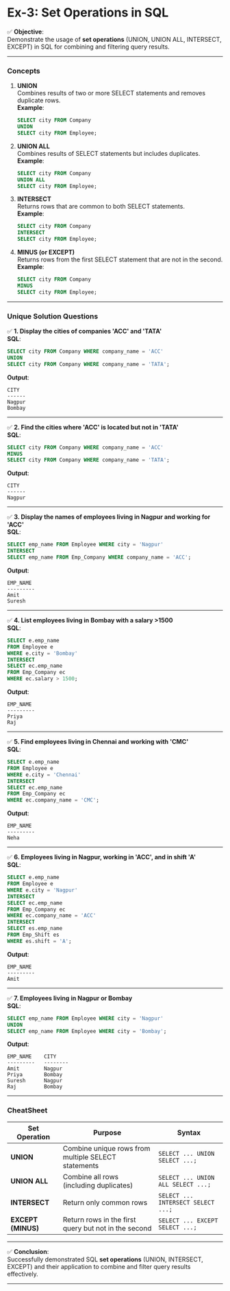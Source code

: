 # **Ex-3: Set Operations in SQL**

✅ **Objective**:  
Demonstrate the usage of **set operations** (UNION, UNION ALL, INTERSECT, EXCEPT) in SQL for combining and filtering query results.

---

### **Concepts**

1. **UNION**  
   Combines results of two or more SELECT statements and removes duplicate rows.  
   **Example**:  
   ```sql
   SELECT city FROM Company
   UNION
   SELECT city FROM Employee;
   ```

2. **UNION ALL**  
   Combines results of SELECT statements but includes duplicates.  
   **Example**:  
   ```sql
   SELECT city FROM Company
   UNION ALL
   SELECT city FROM Employee;
   ```

3. **INTERSECT**  
   Returns rows that are common to both SELECT statements.  
   **Example**:  
   ```sql
   SELECT city FROM Company
   INTERSECT
   SELECT city FROM Employee;
   ```

4. **MINUS (or EXCEPT)**  
   Returns rows from the first SELECT statement that are not in the second.  
   **Example**:  
   ```sql
   SELECT city FROM Company
   MINUS
   SELECT city FROM Employee;
   ```

---

### **Unique Solution Questions**

✅ **1. Display the cities of companies 'ACC' and 'TATA'**  
**SQL**:
```sql
SELECT city FROM Company WHERE company_name = 'ACC'
UNION
SELECT city FROM Company WHERE company_name = 'TATA';
```
**Output**:
```plaintext
CITY
------
Nagpur
Bombay
```

---

✅ **2. Find the cities where 'ACC' is located but not in 'TATA'**  
**SQL**:
```sql
SELECT city FROM Company WHERE company_name = 'ACC'
MINUS
SELECT city FROM Company WHERE company_name = 'TATA';
```
**Output**:
```plaintext
CITY
------
Nagpur
```

---

✅ **3. Display the names of employees living in Nagpur and working for 'ACC'**  
**SQL**:
```sql
SELECT emp_name FROM Employee WHERE city = 'Nagpur'
INTERSECT
SELECT emp_name FROM Emp_Company WHERE company_name = 'ACC';
```
**Output**:
```plaintext
EMP_NAME
---------
Amit
Suresh
```

---

✅ **4. List employees living in Bombay with a salary >1500**  
**SQL**:
```sql
SELECT e.emp_name
FROM Employee e
WHERE e.city = 'Bombay'
INTERSECT
SELECT ec.emp_name
FROM Emp_Company ec
WHERE ec.salary > 1500;
```
**Output**:
```plaintext
EMP_NAME
---------
Priya
Raj
```

---

✅ **5. Find employees living in Chennai and working with 'CMC'**  
**SQL**:
```sql
SELECT e.emp_name
FROM Employee e
WHERE e.city = 'Chennai'
INTERSECT
SELECT ec.emp_name
FROM Emp_Company ec
WHERE ec.company_name = 'CMC';
```
**Output**:
```plaintext
EMP_NAME
---------
Neha
```

---

✅ **6. Employees living in Nagpur, working in 'ACC', and in shift 'A'**  
**SQL**:
```sql
SELECT e.emp_name
FROM Employee e
WHERE e.city = 'Nagpur'
INTERSECT
SELECT ec.emp_name
FROM Emp_Company ec
WHERE ec.company_name = 'ACC'
INTERSECT
SELECT es.emp_name
FROM Emp_Shift es
WHERE es.shift = 'A';
```
**Output**:
```plaintext
EMP_NAME
---------
Amit
```

---

✅ **7. Employees living in Nagpur or Bombay**  
**SQL**:
```sql
SELECT emp_name FROM Employee WHERE city = 'Nagpur'
UNION
SELECT emp_name FROM Employee WHERE city = 'Bombay';
```
**Output**:
```plaintext
EMP_NAME    CITY
---------   --------
Amit        Nagpur
Priya       Bombay
Suresh      Nagpur
Raj         Bombay
```

---

### **CheatSheet**

| **Set Operation**  | **Purpose**                                         | **Syntax**                                                      |
|---------------------|-----------------------------------------------------|-----------------------------------------------------------------|
| **UNION**          | Combine unique rows from multiple SELECT statements | `SELECT ... UNION SELECT ...;`                                  |
| **UNION ALL**      | Combine all rows (including duplicates)             | `SELECT ... UNION ALL SELECT ...;`                              |
| **INTERSECT**      | Return only common rows                             | `SELECT ... INTERSECT SELECT ...;`                              |
| **EXCEPT (MINUS)** | Return rows in the first query but not in the second| `SELECT ... EXCEPT SELECT ...;`                                 |

---

✅ **Conclusion**:  
Successfully demonstrated SQL **set operations** (UNION, INTERSECT, EXCEPT) and their application to combine and filter query results effectively.

--- 
